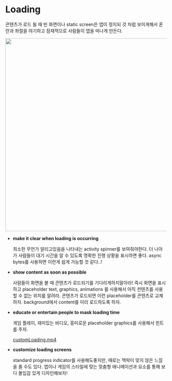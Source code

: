 # Loading

콘텐츠가 로드 될 때 빈 화면이나 static screen은 앱이 정지되 것 처럼 보이게해서 혼란과 좌절을 야기하고 잠재적으로 사람들이 앱을 떠나게 만든다.

<img src="https://s3.us-west-2.amazonaws.com/secure.notion-static.com/80131e10-39eb-48e5-bdeb-5468b42c2504/Untitled.png?X-Amz-Algorithm=AWS4-HMAC-SHA256&X-Amz-Content-Sha256=UNSIGNED-PAYLOAD&X-Amz-Credential=AKIAT73L2G45EIPT3X45%2F20220509%2Fus-west-2%2Fs3%2Faws4_request&X-Amz-Date=20220509T155434Z&X-Amz-Expires=86400&X-Amz-Signature=bd7731c7baac289aa2eaa0cfbb2a20509c52c561c0735cfa1625f226bb3e51b3&X-Amz-SignedHeaders=host&response-content-disposition=filename%20%3D%22Untitled.png%22&x-id=GetObject" width = 600>

- **make it clear when loading is occurring**
  
    최소한 무언가 알리고있음을 나타내는 activity spinner를 보여줘야한다. 더 나아가 사람들이 대기 시간을 알 수 있도록 명확한 진행 상황을 표시하면 좋다.
    async bytes를 사용하면 이런게 쉽게 가능할 것 같다..!

- **show content as soon as possible**
    
    사람들이 화면을 볼 때 콘텐츠가 로드되기를 기다리게하지말아라! 즉시 화면을 표시하고 placeholder text, graphics, animations 를 사용해서 아직 컨텐츠를 사용할 수 없는 위치를 알려라.
    콘텐츠가 로드되면 이런 placeholder를 콘텐츠로 교체하자. background에서 content를 미리 로드하도록 하자.

- **educate or entertain people to mask loading time**
  
    게임 플레이, 재미있는 비디오, 흥미로운 placeholder graphics를 사용해서 힌트를 주자.
    
    [customLoading.mp4](https://s3.us-west-2.amazonaws.com/secure.notion-static.com/50ef4546-f586-4e03-a4e4-0da57258d795/customLoading.mp4?X-Amz-Algorithm=AWS4-HMAC-SHA256&X-Amz-Content-Sha256=UNSIGNED-PAYLOAD&X-Amz-Credential=AKIAT73L2G45EIPT3X45%2F20220509%2Fus-west-2%2Fs3%2Faws4_request&X-Amz-Date=20220509T155525Z&X-Amz-Expires=86400&X-Amz-Signature=24eb8f01e2a3bd465096d0a7927c71b921ca0e1eb5f4ed92e5ecaea033ceb777&X-Amz-SignedHeaders=host&response-content-disposition=filename%20%3D%22customLoading.mp4%22&x-id=GetObject)
    
- **customize loading screens**
  
    standard progress indicator를 사용해도좋지만, 때로는 맥락이 맞지 않은 느낌을 줄 수도 있다.
앱이나 게임의 스타일에 맞는 맞춤형 애니메이션과 요소를 통해 보다 몰입감 있게 디자인해보자!